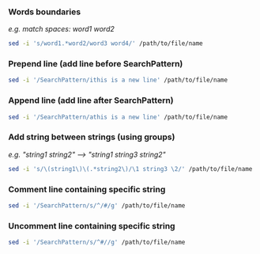 ### Words boundaries
*e.g. match spaces: word1 word2*
```bash
sed -i 's/word1.*word2/word3 word4/' /path/to/file/name
```

### Prepend line (add line before SearchPattern)
```bash
sed -i '/SearchPattern/ithis is a new line' /path/to/file/name
```

### Append line (add line after SearchPattern)
```bash
sed -i '/SearchPattern/athis is a new line' /path/to/file/name
```

### Add string between strings (using groups)
*e.g. "string1 string2" --> "string1 string3 string2"*
```bash
sed -i 's/\(string1\)\(.*string2\)/\1 string3 \2/' /path/to/file/name
```

### Comment line containing specific string
```bash
sed -i '/SearchPattern/s/^/#/g' /path/to/file/name
```

### Uncomment line containing specific string
```bash
sed -i '/SearchPattern/s/^#//g' /path/to/file/name
```

